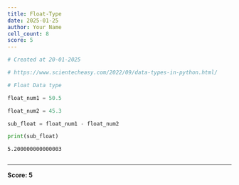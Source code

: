 ```yaml
---
title: Float-Type
date: 2025-01-25
author: Your Name
cell_count: 8
score: 5
---
```


```python
# Created at 20-01-2025
```


```python
# https://www.scientecheasy.com/2022/09/data-types-in-python.html/
```


```python
# Float Data type
```


```python
float_num1 = 50.5
```


```python
float_num2 = 45.3
```


```python
sub_float = float_num1 - float_num2
```


```python
print(sub_float)
```

    5.200000000000003



```python

```


---
**Score: 5**
